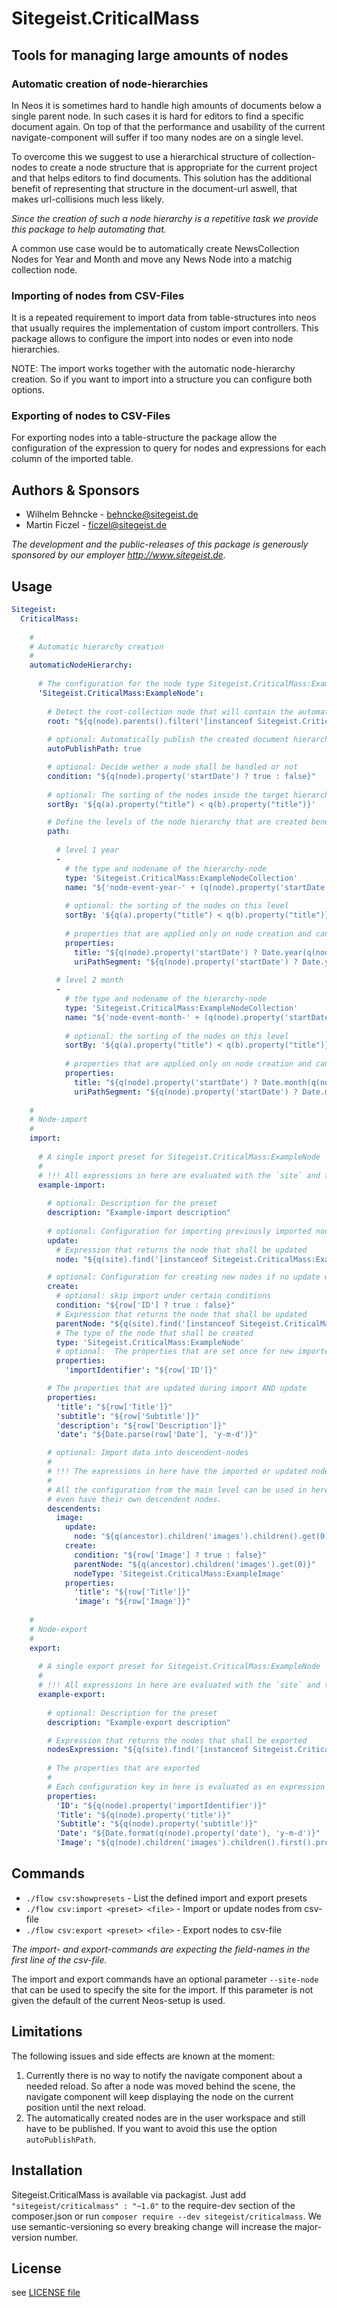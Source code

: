 # Sitegeist.CriticalMass
## Tools for managing large amounts of nodes

### Automatic creation of node-hierarchies
 
In Neos it is sometimes hard to handle high amounts of documents below a 
single parent node. In such cases it is hard for editors to find a 
specific document again. On top of that the performance and usability of 
the current navigate-component will suffer if too many nodes are on a 
single level.

To overcome this we suggest to use a hierarchical structure of 
collection-nodes to create a node structure that is appropriate 
for the current project and that helps editors to find documents. 
This solution has the additional benefit of representing that structure 
in the document-url aswell, that makes url-collisions much less likely.

*Since the creation of such a node hierarchy is a repetitive task we 
provide this package to help automating that.*

A common use case would be to automatically create NewsCollection Nodes for Year and Month 
and move any News Node into a matchig collection node.

### Importing of nodes from CSV-Files

It is a repeated requirement to import data from table-structures into neos that usually requires the 
implementation of custom import controllers. This package allows to configure the import into nodes or even
into node hierarchies.

NOTE: The import works together with the automatic node-hierarchy creation. So if you want to import into 
a structure you can configure both options.

### Exporting of nodes to CSV-Files

For exporting nodes into a table-structure the package allow the configuration of the expression to query for nodes and
expressions for each column of the imported table.

## Authors & Sponsors

* Wilhelm Behncke - behncke@sitegeist.de
* Martin Ficzel - ficzel@sitegeist.de

*The development and the public-releases of this package is generously sponsored 
by our employer http://www.sitegeist.de.*

## Usage

```yaml
Sitegeist:
  CriticalMass:
  
    # 
    # Automatic hierarchy creation
    # 
    automaticNodeHierarchy:
    
      # The configuration for the node type Sitegeist.CriticalMass:ExampleNode     
      'Sitegeist.CriticalMass:ExampleNode':
      
        # Detect the root-collection node that will contain the automatically created node hierarchy
        root: "${q(node).parents().filter('[instanceof Sitegeist.CriticalMass:ExampleNodeCollection]').slice(-1, 1).get(0)}"
        
        # optional: Automatically publish the created document hierarchy
        autoPublishPath: true

        # optional: Decide wether a node shall be handled or not
        condition: "${q(node).property('startDate') ? true : false}"
        
        # optional: The sorting of the nodes inside the target hierarchy
        sortBy: '${q(a).property("title") < q(b).property("title")}'

        # Define the levels of the node hierarchy that are created beneath the root node
        path:
       
          # level 1 year
          -
            # the type and nodename of the hierarchy-node  
            type: 'Sitegeist.CriticalMass:ExampleNodeCollection'
            name: "${'node-event-year-' + (q(node).property('startDate') ? Date.year(q(node).property('startDate')) : 'no-year')}"
            
            # optional: the sorting of the nodes on this level
            sortBy: '${q(a).property("title") < q(b).property("title")}'
             
            # properties that are applied only on node creation and can be edited afterwards
            properties:
              title: "${q(node).property('startDate') ? Date.year(q(node).property('startDate')) : 'no-year'}"
              uriPathSegment: "${q(node).property('startDate') ? Date.year(q(node).property('startDate')) : 'no-year'}"
          
          # level 2 month
          -
            # the type and nodename of the hierarchy-node  
            type: 'Sitegeist.CriticalMass:ExampleNodeCollection'
            name: "${'node-event-month-' + (q(node).property('startDate') ? Date.month(q(node).property('startDate')) : 'no-month')}"
            
            # optional: the sorting of the nodes on this level
            sortBy: '${q(a).property("title") < q(b).property("title")}'
             
            # properties that are applied only on node creation and can be edited afterwards
            properties:
              title: "${q(node).property('startDate') ? Date.month(q(node).property('startDate')) : 'no-month'}"
              uriPathSegment: "${q(node).property('startDate') ? Date.month(q(node).property('startDate')) : 'no-month'}"
    
    #
    # Node-import
    #
    import:
    
      # A single import preset for Sitegeist.CriticalMass:ExampleNode
      # 
      # !!! All expressions in here are evaluated with the `site` and the current `row` in the context.
      example-import:
      
        # optional: Description for the preset
        description: "Example-import description"
        
        # optional: Configuration for importing previously imported nodes
        update: 
          # Expression that returns the node that shall be updated 
          node: "${q(site).find('[instanceof Sitegeist.CriticalMass:ExampleNode][importIdentifier=\"' +  row['ID'] + '\"]').get(0)}"

        # optional: Configuration for creating new nodes if no update was configured or no preexisting node is found
        create:
          # optional: skip import under certain conditions
          condition: "${row['ID'] ? true : false}"
          # Expression that returns the node that shall be updated 
          parentNode: "${q(site).find('[instanceof Sitegeist.CriticalMass:ExampleNodeCollection].get(0)}"   
          # The type of the node that shall be created
          type: 'Sitegeist.CriticalMass:ExampleNode'
          # optional:  The properties that are set once for new imported nodes  
          properties:
            'importIdentifier': "${row['ID']}"

        # The properties that are updated during import AND update
        properties:
          'title': "${row['Title']}"
          'subtitle': "${row['Subtitle']}"
          'description': "${row['Description']}"
          'date': "${Date.parse(row['Date'], 'y-m-d')}"

        # optional: Import data into descendent-nodes
        #
        # !!! The expressions in here have the imported or updated node in the context as `ancestor`
        #
        # All the configuration from the main level can be used in here aswell. Descendent-nodes can
        # even have their own descendent nodes.
        descendents:
          image:
            update:
              node: "${q(ancestor).children('images').children().get(0)}"
            create:
              condition: "${row['Image'] ? true : false}"
              parentNode: "${q(ancestor).children('images').get(0)}"
              nodeType: 'Sitegeist.CriticalMass:ExampleImage'
            properties:
              'title': "${row['Title']}"
              'image': "${row['Image']}"
              
    #
    # Node-export
    #
    export:
      
      # A single export preset for Sitegeist.CriticalMass:ExampleNode
      # 
      # !!! All expressions in here are evaluated with the `site` and the current `row` in the context.
      example-export:
      
        # optional: Description for the preset
        description: "Example-export description"

        # Expression that returns the nodes that shall be exported 
        nodesExpression: "${q(site).find('[instanceof Sitegeist.CriticalMass:ExampleNode]').get()}"
        
        # The properties that are exported
        #
        # Each configuration key in here is evaluated as en expression with 'site' and 'node' in the context.
        properties:
          'ID': "${q(node).property('importIdentifier')}"
          'Title': "${q(node).property('title')}"
          'Subtitle': "${q(node).property('subtitle')}"
          'Date': "${Date.format(q(node).property('date'), 'y-m-d')}"
          'Image': "${q(node).children('images').children().first().property('image')}"
```

## Commands

- `./flow csv:showpresets` - List the defined import and export presets
- `./flow csv:import <preset> <file>` - Import or update nodes from csv-file
- `./flow csv:export <preset> <file>` - Export nodes to csv-file

*The import- and export-commands are expecting the field-names in the first line of the csv-file.*  
 
The import and export commands have an optional parameter `--site-node` that can 
be used to specify the site for the import. If this parameter is not given the default of 
the current Neos-setup is used.

## Limitations 

The following issues and side effects are known at the moment:

1. Currently there is no way to notify the navigate component about a 
   needed reload. So after a node was moved behind the scene, the navigate 
   component will keep displaying the node on the current position until 
   the next reload.
2. The automatically created nodes are in the user workspace and still 
   have to be published. If you want to avoid this use the option ``autoPublishPath``. 

## Installation

Sitegeist.CriticalMass is available via packagist. Just add `"sitegeist/criticalmass" : "~1.0"` to the require-dev section of the composer.json or run `composer require --dev sitegeist/criticalmass`. We use semantic-versioning so every breaking change will increase the major-version number.

## License

see [LICENSE file](LICENSE)
